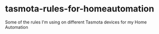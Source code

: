 # tasmota-rules-for-homeautomation
Some of the rules I'm using on different Tasmota devices for my Home Automation
